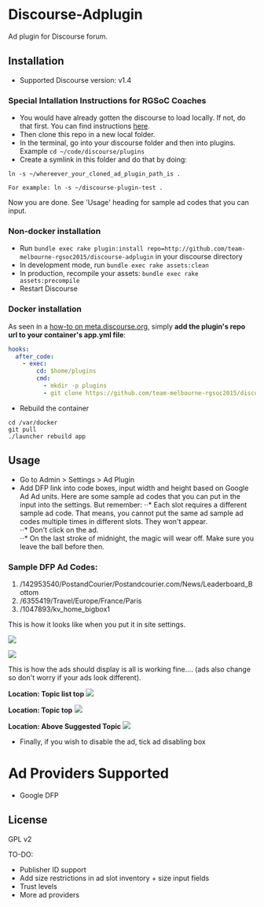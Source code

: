 # Discourse-Adplugin

Ad plugin for Discourse forum.

## Installation

* Supported Discourse version: v1.4

### Special Intallation Instructions for RGSoC Coaches

* You would have already gotten the discourse to load locally.  If not, do that first.  You can find instructions [here](https://github.com/team-melbourne-rgsoc2015/discoursetest-avn).
* Then clone this repo in a new local folder.
* In the terminal, go into your discourse folder and then into plugins.  Example ```cd ~/code/discourse/plugins```
* Create a symlink in this folder and do that by doing:

```
ln -s ~/whereever_your_cloned_ad_plugin_path_is .

For example: ln -s ~/discourse-plugin-test .

```
Now you are done.  See 'Usage' heading for sample ad codes that you can input.


### Non-docker installation

* Run `bundle exec rake plugin:install repo=http://github.com/team-melbourne-rgsoc2015/discourse-adplugin` in your discourse directory
* In development mode, run `bundle exec rake assets:clean`
* In production, recompile your assets: `bundle exec rake assets:precompile`
* Restart Discourse

### Docker installation

As seen in a [how-to on meta.discourse.org](https://meta.discourse.org/t/advanced-troubleshooting-with-docker/15927#Example:%20Install%20a%20plugin), simply **add the plugin's repo url to your container's app.yml file**:

```yml
hooks:
  after_code:
    - exec:
        cd: $home/plugins
        cmd:
          - mkdir -p plugins
          - git clone https://github.com/team-melbourne-rgsoc2015/discourse-adplugin.git
```
* Rebuild the container

```
cd /var/docker
git pull
./launcher rebuild app
```


## Usage

* Go to Admin > Settings > Ad Plugin
* Add DFP link into code boxes, input width and height based on Google Ad Ad units.  Here are some sample ad codes that you can put in the input into the settings.  But remember:
⋅⋅* Each slot requires a different sample ad code.  That means, you cannot put the same ad sample ad codes multiple times in different slots.  They won't appear.  
⋅⋅* Don't click on the ad.  
⋅⋅* On the last stroke of midnight, the magic will wear off. Make sure you leave the ball before then. 

### Sample DFP Ad Codes:
1. /142953540/PostandCourier/Postandcourier.com/News/Leaderboard_Bottom
2. /6355419/Travel/Europe/France/Paris
3. /1047893/kv_home_bigbox1

This is how it looks like when you put it in site settings.

![](https://www.dropbox.com/s/cyouv2pis3o4gx4/ad-codes-p1.png?dl=0)

![](https://www.dropbox.com/s/5z7sl2hdmtzv1ho/ad-codes-p2.png?dl=0)

This is how the ads should display is all is working fine.... (ads also change so don't worry if your ads look different).

**Location: Topic list top**
![](https://www.dropbox.com/s/cbu0otlt2zl5kdw/ad-display-1-discovery-list.png?dl=0)

**Location: Topic top**
![](https://www.dropbox.com/s/cdx0duqkco7rs8s/ad-display-2-topic-top.png?dl=0)


**Location: Above Suggested Topic**
![](https://www.dropbox.com/s/cnkialxmcfust55/ad-display-3-above-suggested.png?dl=0)



* Finally, if you wish to disable the ad, tick ad disabling box

# Ad Providers Supported

* Google DFP

## License

GPL v2

TO-DO:

* Publisher ID support 
* Add size restrictions in ad slot inventory + size input fields
* Trust levels
* More ad providers 
